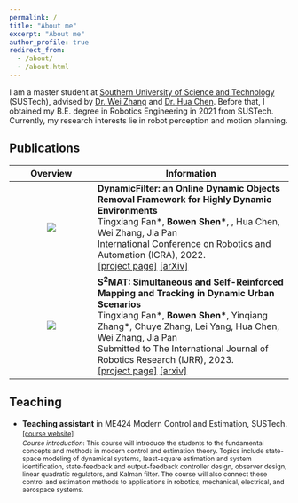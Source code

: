 ```yaml
---
permalink: /
title: "About me"
excerpt: "About me"
author_profile: true
redirect_from: 
  - /about/
  - /about.html
---
```


<!-- About Me
------ -->
I am a master student at [Southern University of Science and Technology](https://sustech.edu.cn/en/) (SUSTech), advised by [Dr. Wei Zhang](https://sustech.edu.cn/en/faculties/zhangwei-2.html) and [Dr. Hua Chen](https://sustech.edu.cn/en/faculties/chenhua.html). Before that, I obtained my B.E. degree in Robotics Engineering in 2021 from SUSTech. Currently, my research interests lie in robot perception and motion planning.

Publications
------
<style>
table th:first-of-type {
    width: 30%;
}
table th:nth-of-type(2) {
    width: 70%;
}
</style>

| Overview | <center>Information |
|:-:|:-------|
| ![](/images/publications/dynamic_filter.gif) | **DynamicFilter: an Online Dynamic Objects Removal Framework for Highly Dynamic Environments** <br> Tingxiang Fan\*, **Bowen Shen\***, , Hua Chen, Wei Zhang, Jia Pan <br> International Conference on Robotics and Automation (ICRA), 2022. <br> [[project page]](https://sites.google.com/view/dynamicfilter/home) [[arXiv]](https://arxiv.org/pdf/2206.15102.pdf)|
| ![](/images/publications/smat.gif) | **$\text{S}^{2}$MAT: Simultaneous and Self-Reinforced Mapping and Tracking in Dynamic Urban Scenarios** <br> Tingxiang Fan\*, **Bowen Shen\***, Yinqiang Zhang\*, Chuye Zhang, Lei Yang, Hua Chen, Wei Zhang, Jia Pan <br> Submitted to The International Journal of Robotics Research (IJRR), 2023. <br> [[project page]](https://sites.google.com/view/smat-nav/home) [[arxiv]](https://arxiv.org/pdf/2304.14356.pdf)|

Teaching
------
- **Teaching assistant** in ME424 Modern Control and Estimation, SUSTech.      
    <small>[[course website]](https://www.wzhanglab.site/teaching/moderncontrolestimation/) </small>  
    <small>*Course introduction*: This course will introduce the students to the fundamental concepts and methods in modern control and estimation theory. Topics include state-space modeling of dynamical systems, least-square estimation and system identification, state-feedback and output-feedback controller design, observer design, linear quadratic regulators, and Kalman filter. The course will also connect these control and estimation methods to applications in robotics, mechanical, electrical, and aerospace systems.</small>
